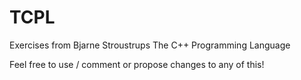 TCPL
====

Exercises from Bjarne Stroustrups The C++ Programming Language


Feel free to use / comment or propose changes to any of this!

